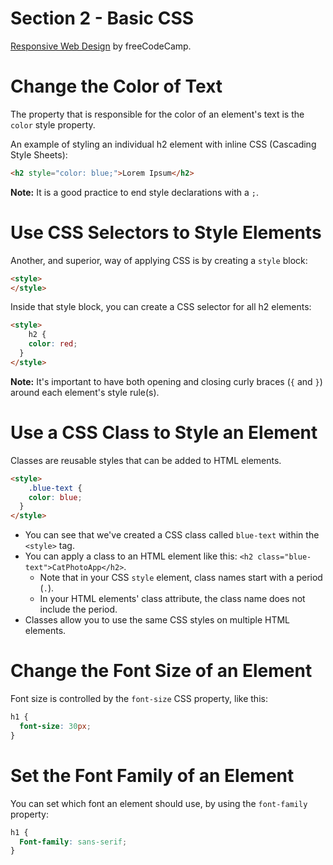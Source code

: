 # Section 2 - Basic CSS

[Responsive Web Design](https://www.freecodecamp.org/learn/responsive-web-design/) by freeCodeCamp.

# Change the Color of Text

The property that is responsible for the color of an element's text is the `color` style property.

An example of styling an individual h2 element with inline CSS (Cascading Style
Sheets):

```html
<h2 style="color: blue;">Lorem Ipsum</h2>
```

**Note:** It is a good practice to end style declarations with a `;`.

# Use CSS Selectors to Style Elements

Another, and superior, way of applying CSS is by creating a `style` block:

```html
<style>
</style>
```

Inside that style block, you can create a CSS selector for all h2 elements:

```html
<style>
	h2 {
    color: red;
  }
</style>
```

**Note:** It's important to have both opening and closing curly braces (`{` and `}`) around each element's style rule(s).

# Use a CSS Class to Style an Element

Classes are reusable styles that can be added to HTML elements.

```html
<style>
	.blue-text {
    color: blue;
  }
</style>
```

* You can see that we've created a CSS class called `blue-text` within the `<style>` tag.
* You can apply a class to an HTML element like this: `<h2 class="blue-text">CatPhotoApp</h2>`.
  * Note that in your CSS `style` element, class names start with a period (`.`).
  * In your HTML elements' class attribute, the class name does not include the period.
* ​​Classes allow you to use the same CSS styles on multiple HTML elements.

# Change the Font Size of an Element

Font size is controlled by the `font-size` CSS property, like this:

```css
h1 {
  font-size: 30px;
}
```

# Set the Font Family of an Element

You can set which font an element should use, by using the `font-family` property:

```css
h1 {
  Font-family: sans-serif;
}
```

